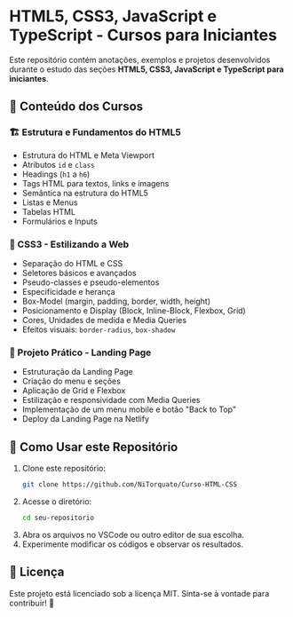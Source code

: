 # HTML5, CSS3, JavaScript e TypeScript - Cursos para Iniciantes

Este repositório contém anotações, exemplos e projetos desenvolvidos durante o estudo das seções **HTML5, CSS3, JavaScript e TypeScript para iniciantes**.

## 📌 Conteúdo dos Cursos

### 🏗️ Estrutura e Fundamentos do HTML5
- Estrutura do HTML e Meta Viewport
- Atributos `id` e `class`
- Headings (`h1` a `h6`)
- Tags HTML para textos, links e imagens
- Semântica na estrutura do HTML5
- Listas e Menus
- Tabelas HTML
- Formulários e Inputs

### 🎨 CSS3 - Estilizando a Web
- Separação do HTML e CSS
- Seletores básicos e avançados
- Pseudo-classes e pseudo-elementos
- Especificidade e herança
- Box-Model (margin, padding, border, width, height)
- Posicionamento e Display (Block, Inline-Block, Flexbox, Grid)
- Cores, Unidades de medida e Media Queries
- Efeitos visuais: `border-radius`, `box-shadow`

### 🚀 Projeto Prático - Landing Page
- Estruturação da Landing Page
- Criação do menu e seções
- Aplicação de Grid e Flexbox
- Estilização e responsividade com Media Queries
- Implementação de um menu mobile e botão "Back to Top"
- Deploy da Landing Page na Netlify


## 📂 Como Usar este Repositório
1. Clone este repositório:
   ```bash
   git clone https://github.com/NiTorquato/Curso-HTML-CSS
   ```
2. Acesse o diretório:
   ```bash
   cd seu-repositorio
   ```
3. Abra os arquivos no VSCode ou outro editor de sua escolha.
4. Experimente modificar os códigos e observar os resultados.

## 📜 Licença
Este projeto está licenciado sob a licença MIT. Sinta-se à vontade para contribuir! 🚀

 
